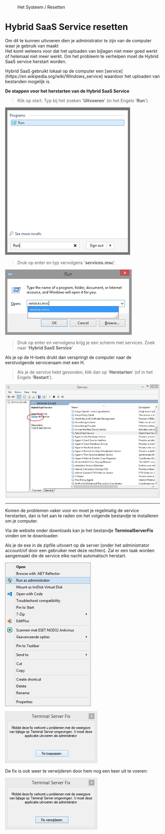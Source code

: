 <properties>
	<page>
		<title>Bijlages uploaden werkt niet meer</title>
	</page>
	<menu>
		<position>Het Systeem / Resetten</position> 
		<title>Hybrid SaaS Service resetten</title>
	</menu>
</properties>

# Hybrid SaaS Service resetten #

<div class="warning">
Om dit te kunnen uitvoeren dien je administrator te zijn van de computer waar je gebruik van maakt
</div

Het komt weleens voor dat het uploaden van bijlagen niet meer goed werkt of helemaal niet meer werkt. Om het probleem te verhelpen moet de Hybrid SaaS service herstart worden.

<div class="info">
Hybrid SaaS gebruikt lokaal op de computer een [service](https://en.wikipedia.org/wiki/Windows_service) waardoor het uploaden van bestanden mogelijk is.
</div>

**De stappen voor het herstarten van de Hybrid SaaS Service**

>Klik op start.
>Typ bij het zoeken '**Uitvoeren**' (in het Engels '**Run**').

![](images/start-menu-zoeken-run.jpg)

>Druk op enter en typ vervolgens '**services.msc**'.

![](images/services.jpg)

>Druk op enter en vervolgens krijg je een scherm met services. Zoek naar '**Hybrid SaaS Service**'

<div class="tip">
Als je op de H-toets drukt dan verspringt de computer naar de eerstvolgende servicenaam met een H. 
</div>

>Als je de service hebt gevonden, klik dan op '**Herstarten**' (of in het Engels '**Restart**').

![](images/herstarten-service.jpg)


----------

Komen de problemen vaker voor en moet je regelmatig de service herstarten, dan is het aan te raden om het volgende bestandje te installeren om je computer.

Via de website [](http://hybridsaas.com/support) onder downloads kan je het bestandje **TerminalServerFix** vinden om te downloaden

Als je de exe in de zipfile uitvoert op de server (onder het administrator account/of door een gebruiker met deze rechten). Zal er een taak worden aangemaakt die de service elke nacht automatisch herstart.

![](images/1.png)

![](images/2.png)

De fix is ook weer te verwijderen door hem nog een keer uit te voeren:

![](images/3.png)
